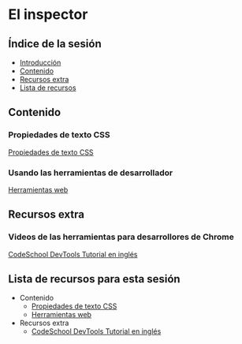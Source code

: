 # El inspector

## Índice de la sesión

- [Introducción](#introduccion)
- [Contenido](#contenido)
- [Recursos extra](#recursos-extra)
- [Lista de recursos](#lista-de-recursos)

## Contenido

### Propiedades de texto CSS

[Propiedades de texto CSS](https://es.khanacademy.org/computing/computer-programming/html-css#css-text-properties)

### Usando las herramientas de desarrollador

[Herramientas web](https://es.khanacademy.org/computing/computer-programming/html-css/web-development-tools/a/using-the-browser-developer-tools)

## Recursos extra

### Videos de las herramientas para desarrollores de Chrome

[CodeSchool DevTools Tutorial en inglés](http://discover-devtools.codeschool.com/chapters/1?locale=en)

## Lista de recursos para esta sesión

- Contenido
  - [Propiedades de texto CSS](https://es.khanacademy.org/computing/computer-programming/html-css#css-text-properties)
  - [Herramientas web](https://es.khanacademy.org/computing/computer-programming/html-css/web-development-tools/a/developing-webpages-outside-of-khan-academy)
- Recursos extra
  - [CodeSchool DevTools Tutorial en inglés](http://discover-devtools.codeschool.com/chapters/1?locale=en)
